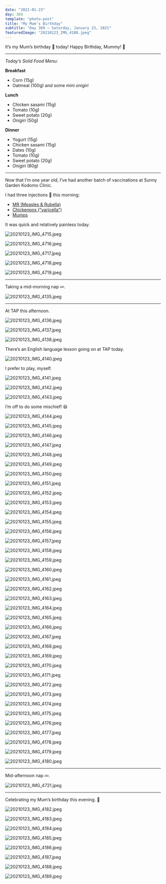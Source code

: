 ```yaml
---
date: "2021-01-23"
day: 369
template: "photo-post"
title: "My Mum’s Birthday"
subtitle: "Day 369 – Saturday, January 23, 2021"
featuredImage: "20210123_IMG_4188.jpeg"
---
```


It’s my Mum’s birthday 🎂 today! Happy Birthday, Mummy! 🎉

<hr />

_Today’s Solid Food Menu:_

**Breakfast**

- Corn (15g)
- Oatmeal (100g) and some mini *onigiri*

**Lunch**

- Chicken sasami (15g)
- Tomato (10g)
- Sweet potato (20g)
- *Onigiri* (50g)

**Dinner**

- Yogurt (15g)
- Chicken sasami (15g)
- Dates (10g)
- Tomato (10g)
- Sweet potato (20g)
- *Onigiri* (80g)

<hr />

Now that I’m one year old, I’ve had another batch of vaccinations at Sunny Garden Kodomo Clinic.

I had three injections 💉 this morning:

- <a href="https://www.euro.who.int/en/health-topics/communicable-diseases/measles-and-rubella/measles-and-rubella">MR (Measles & Rubella)</a>
- <a href="https://www.who.int/immunization/diseases/varicella/en/">Chickenpox (“varicella”)</a>
- <a href="https://www.who.int/immunization/diseases/mumps/en/">Mumps</a>

It was quick and relatively painless today. 

![20210123_IMG_4715.jpeg](20210123_IMG_4715.jpeg)

![20210123_IMG_4716.jpeg](20210123_IMG_4716.jpeg)

![20210123_IMG_4717.jpeg](20210123_IMG_4717.jpeg)

![20210123_IMG_4718.jpeg](20210123_IMG_4718.jpeg)

![20210123_IMG_4719.jpeg](20210123_IMG_4719.jpeg)

<hr />

Taking a mid-morning nap 💤.

![20210123_IMG_4135.jpeg](20210123_IMG_4135.jpeg)

<hr />

At TAP this afternoon.

![20210123_IMG_4136.jpeg](20210123_IMG_4136.jpeg)

![20210123_IMG_4137.jpeg](20210123_IMG_4137.jpeg)

![20210123_IMG_4138.jpeg](20210123_IMG_4138.jpeg)

There’s an English language lesson going on at TAP today.

![20210123_IMG_4140.jpeg](20210123_IMG_4140.jpeg)

I prefer to play, myself.

![20210123_IMG_4141.jpeg](20210123_IMG_4141.jpeg)

![20210123_IMG_4142.jpeg](20210123_IMG_4142.jpeg)

![20210123_IMG_4143.jpeg](20210123_IMG_4143.jpeg)

I’m off to do some mischief! 😆

![20210123_IMG_4144.jpeg](20210123_IMG_4144.jpeg)

![20210123_IMG_4145.jpeg](20210123_IMG_4145.jpeg)

![20210123_IMG_4146.jpeg](20210123_IMG_4146.jpeg)

![20210123_IMG_4147.jpeg](20210123_IMG_4147.jpeg)

![20210123_IMG_4148.jpeg](20210123_IMG_4148.jpeg)

![20210123_IMG_4149.jpeg](20210123_IMG_4149.jpeg)

![20210123_IMG_4150.jpeg](20210123_IMG_4150.jpeg)

![20210123_IMG_4151.jpeg](20210123_IMG_4151.jpeg)

![20210123_IMG_4152.jpeg](20210123_IMG_4152.jpeg)

![20210123_IMG_4153.jpeg](20210123_IMG_4153.jpeg)

![20210123_IMG_4154.jpeg](20210123_IMG_4154.jpeg)

![20210123_IMG_4155.jpeg](20210123_IMG_4155.jpeg)

![20210123_IMG_4156.jpeg](20210123_IMG_4156.jpeg)

![20210123_IMG_4157.jpeg](20210123_IMG_4157.jpeg)

![20210123_IMG_4158.jpeg](20210123_IMG_4158.jpeg)

![20210123_IMG_4159.jpeg](20210123_IMG_4159.jpeg)

![20210123_IMG_4160.jpeg](20210123_IMG_4160.jpeg)

![20210123_IMG_4161.jpeg](20210123_IMG_4161.jpeg)

![20210123_IMG_4162.jpeg](20210123_IMG_4162.jpeg)

![20210123_IMG_4163.jpeg](20210123_IMG_4163.jpeg)

![20210123_IMG_4164.jpeg](20210123_IMG_4164.jpeg)

![20210123_IMG_4165.jpeg](20210123_IMG_4165.jpeg)

![20210123_IMG_4166.jpeg](20210123_IMG_4166.jpeg)

![20210123_IMG_4167.jpeg](20210123_IMG_4167.jpeg)

![20210123_IMG_4168.jpeg](20210123_IMG_4168.jpeg)

![20210123_IMG_4169.jpeg](20210123_IMG_4169.jpeg)

![20210123_IMG_4170.jpeg](20210123_IMG_4170.jpeg)

![20210123_IMG_4171.jpeg](20210123_IMG_4171.jpeg)

![20210123_IMG_4172.jpeg](20210123_IMG_4172.jpeg)

![20210123_IMG_4173.jpeg](20210123_IMG_4173.jpeg)

![20210123_IMG_4174.jpeg](20210123_IMG_4174.jpeg)

![20210123_IMG_4175.jpeg](20210123_IMG_4175.jpeg)

![20210123_IMG_4176.jpeg](20210123_IMG_4176.jpeg)

![20210123_IMG_4177.jpeg](20210123_IMG_4177.jpeg)

![20210123_IMG_4178.jpeg](20210123_IMG_4178.jpeg)

![20210123_IMG_4179.jpeg](20210123_IMG_4179.jpeg)

![20210123_IMG_4180.jpeg](20210123_IMG_4180.jpeg)

<hr />

Mid-afternoon nap 💤. 

![20210123_IMG_4721.jpeg](20210123_IMG_4721.jpeg)

<hr />

Celebrating my Mum’s birthday this evening. 🌹

![20210123_IMG_4182.jpeg](20210123_IMG_4182.jpeg)

![20210123_IMG_4183.jpeg](20210123_IMG_4183.jpeg)

![20210123_IMG_4184.jpeg](20210123_IMG_4184.jpeg)

![20210123_IMG_4185.jpeg](20210123_IMG_4185.jpeg)

![20210123_IMG_4186.jpeg](20210123_IMG_4186.jpeg)

![20210123_IMG_4187.jpeg](20210123_IMG_4187.jpeg)

![20210123_IMG_4188.jpeg](20210123_IMG_4188.jpeg)

![20210123_IMG_4189.jpeg](20210123_IMG_4189.jpeg)
